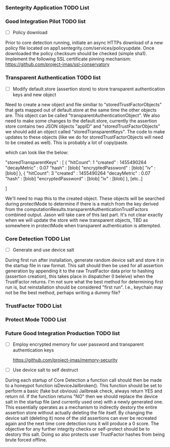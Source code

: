 ### Sentegrity Application TODO List


### Good Integration Pilot TODO list

- [ ] Policy download

Prior to core detection running, initiate an async HTTPs download of a new policy file located on app1.sentegrity.com/services/policyupdate. Once downloaded the policy checksum should be checked (simple sha1). Implement the following SSL certificate pinning mechanism: https://github.com/project-imas/ssl-conservatory
  
### Transparent Authentication TODO list

- [ ] Modify default.store (assertion store) to store transparent authentication keys and new object

Need to create a new object and file similiar to "storedTrustFactorObjects" that gets mapped out of default.store at the same time the other objects are. This object can be called "transparentAuthenticationObject". We also need to make some changes to the default.store, currently the assertion store contains two JSON objects "appID" and "storedTrustFactorObjects" we should add an object called "storedTransparentKeys". The code to make updates to these objects (like we do for storedTrustFactorObjects will need to be created as well). This is probably a lot of copy/paste.

which can look like the below:

"storedTransparentKeys" : [
{
  "hitCount": 1
  "created" : 1455490264
  "decayMetric" : 0.07
  "hash" : [blob]
  "encryptedPassword" : [blob]
  "iv" : [blob]
},
{
  "hitCount": 3
  "created" : 1455490264
  "decayMetric" : 0.07
  "hash" : [blob]
  "encryptedPassword" : [blob]
  "iv" : [blob]
},
[etc..]

]

We'll need to map this to the created object. These objects will be searched during protectMode to determine if there is a match from the key derived from the computationResults.transparentAuthenticationTrustFactors combined output. Jason will take care of this last part. It's not clear exactly when we will update the store with new transparent objects, TBD as somewhere in protectMode when transparent authentication is attempted. 

  
### Core Detection TODO List

- [ ] Generate and use device salt

During first run after installation, generate random device salt and store it in the startup file in raw format. This salt should then be used for all assertion generation by appending it to the raw TrustFactor data prior to hashing (assertion creation), this takes place in dispatcher (I beleive) when the TrustFactor returns. I'm not sure what the best method for determining first run is, but reinstallation should be considered "first run". I.e., keychain may not be the best method, perhaps writing a dummy file?


### TrustFactor TODO List

### Protect Mode TODO List

### Future Good Integration Production TODO list
  
- [ ] Employ encrypted memory for user password and transparent authentication keys

  https://github.com/project-imas/memory-security
  
- [ ] Use device salt to self destruct

During each startup of Core Detection a function call should then be made to a honeypot function isDeviceJailbroken(). This function should be set to perform a basic (fake but obvious) Jailbreak check, always return YES and return nil. If the function returns "NO" then we should replace the device salt in the startup file (and currently used one) with a newly generated one. This essentially operates as a mechanism to indirectly destory the entire assertion store without actually deleting the file itself. By changing the device salt (deleting it) none of the old assertions can ever be recreated again and the next time core detection runs it will produce a 0 score. The objective for any further integrity checks or self-protect should be to destory this salt. Doing so also protects user TrustFactor hashes from being brute forced offline.

